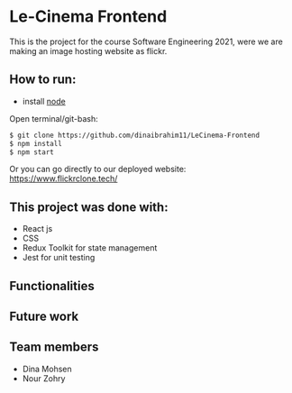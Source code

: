 # Le-Cinema Frontend

This is the project for the course Software Engineering 2021, were we are making an image hosting website as flickr.

## How to run:

- install [node](https://nodejs.org/en/download/)

Open terminal/git-bash:

```sh
$ git clone https://github.com/dinaibrahim11/LeCinema-Frontend
$ npm install
$ npm start
```

Or you can go directly to our deployed website: https://www.flickrclone.tech/

## This project was done with:

- React js
- CSS
- Redux Toolkit for state management
- Jest for unit testing

## Functionalities

## Future work

## Team members

- Dina Mohsen
- Nour Zohry
